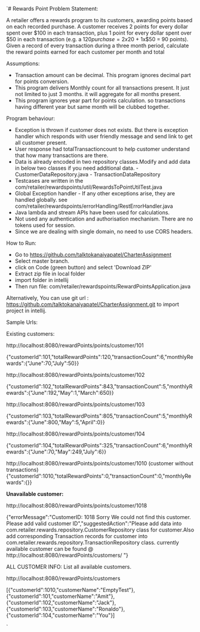 `# Rewards Point 
Problem Statement:

A retailer offers a rewards program to its customers, awarding points based on each recorded purchase.
A customer receives 2 points for every dollar spent over $100 in each transaction, plus 1 point for every dollar spent over $50 in each transaction
(e.g. a $120 purchase = 2x$20 + 1x$50 = 90 points).
Given a record of every transaction during a three month period, calculate the reward points earned for each customer per month and total

Assumptions:
- Transaction amount can be decimal. This program ignores decimal part for points conversion.
- This program delivers Monthly count for all transactions present. It just not limited to just 3 months. it will aggregate for all months present.
- This program ignores year part for points calculation. so transactions having different year but same month will be clubbed together.

Program behaviour:

- Exception is thrown if customer does not exists. But there is exception handler which responds with user friendly message and send link to get all customer present.
- User response had totalTransactioncount to help customer understand that how many transactions are there.
- Data is already encoded in two repository classes.Modify and add data in below two classes if you need additional data.
        - CustomerDataRepository.java
        - TransactionDataRepository
- Testcases are written in the com/retailer/rewardspoints/util/RewardsToPointUtilTest.java
- Global Exception handler - If any other exceptions arise, they are handled globally. see com/retailer/rewardspoints/errorHandling/RestErrorHandler.java
- Java lambda and stream APIs have been used for calculations.
- Not used any authentication and authorisation mechanism. There are no tokens used for session.
- Since we are dealing with single domain, no need to use CORS headers.


How to Run:

- Go to https://github.com/talktokanaiyapatel/CharterAssignment
- Select master branch.
- click on Code (green button) and select 'Download ZIP'
- Extract zip file in local folder
- import folder in intellij
- Then run file: com/retailer/rewardspoints/RewardPointsApplication.java

Alternatively, You can use git url : https://github.com/talktokanaiyapatel/CharterAssignment.git to import project in intellij.

Sample Urls:

Existing customers:

http://localhost:8080/rewardPoints/points/customer/101

{"customerId":101,"totalRewardPoints":120,"transactionCount":6,"monthlyRewards":{"June":70,"July":50}}

http://localhost:8080/rewardPoints/points/customer/102

{"customerId":102,"totalRewardPoints":843,"transactionCount":5,"monthlyRewards":{"June":192,"May":1,"March":650}}

http://localhost:8080/rewardPoints/points/customer/103

{"customerId":103,"totalRewardPoints":805,"transactionCount":5,"monthlyRewards":{"June":800,"May":5,"April":0}}

http://localhost:8080/rewardPoints/points/customer/104

{"customerId":104,"totalRewardPoints":325,"transactionCount":6,"monthlyRewards":{"June":70,"May":249,"July":6}}

http://localhost:8080/rewardPoints/points/customer/1010 (customer without transactions)
{"customerId":1010,"totalRewardPoints":0,"transactionCount":0,"monthlyRewards":{}}


**Unavailable customer:**

http://localhost:8080/rewardPoints/points/customer/1018

{"errorMessage":"CustomerID: 1018 Sorry We could not find this customer. Please add valid customer ID","suggestedAction":"Please add data into com.retailer.rewards.repository.CustomerRepository class for customer.Also add corresponding Transaction records for customer into com.retailer.rewards.repository.TransactionRepository class. currently available customer can be found @ http://localhost:8080/rewardPoints/customers/ "}


ALL CUSTOMER INFO: List all available customers.

http://localhost:8080/rewardPoints/customers

[{"customerId":1010,"customerName":"EmptyTest"},{"customerId":101,"customerName":"Amit"},{"customerId":102,"customerName":"Jack"},{"customerId":103,"customerName":"Ronaldo"},{"customerId":104,"customerName":"You"}]




`